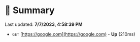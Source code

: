 # 📖 Summary
Last updated: **7/7/2023, 4:58:39 PM**

- `GET` [https://google.com](https://google.com) - **Up** (210ms)
